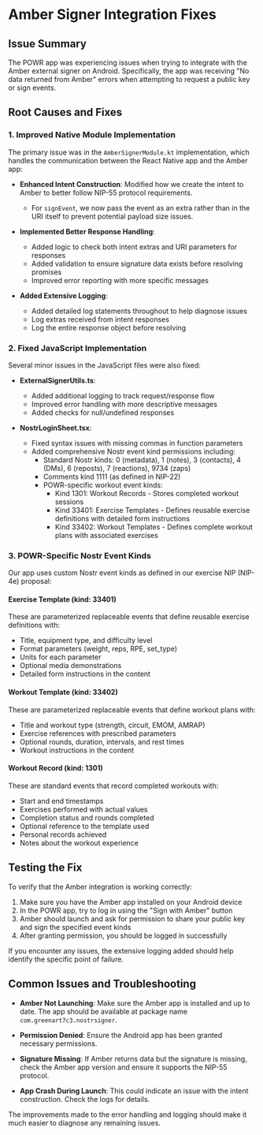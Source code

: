 # Amber Signer Integration Fixes

## Issue Summary

The POWR app was experiencing issues when trying to integrate with the Amber external signer on Android. Specifically, the app was receiving "No data returned from Amber" errors when attempting to request a public key or sign events.

## Root Causes and Fixes

### 1. Improved Native Module Implementation

The primary issue was in the `AmberSignerModule.kt` implementation, which handles the communication between the React Native app and the Amber app:

- **Enhanced Intent Construction**: Modified how we create the intent to Amber to better follow NIP-55 protocol requirements.
  - For `signEvent`, we now pass the event as an extra rather than in the URI itself to prevent potential payload size issues.

- **Implemented Better Response Handling**:
  - Added logic to check both intent extras and URI parameters for responses
  - Added validation to ensure signature data exists before resolving promises
  - Improved error reporting with more specific messages

- **Added Extensive Logging**: 
  - Added detailed log statements throughout to help diagnose issues
  - Log extras received from intent responses
  - Log the entire response object before resolving

### 2. Fixed JavaScript Implementation

Several minor issues in the JavaScript files were also fixed:

- **ExternalSignerUtils.ts**:
  - Added additional logging to track request/response flow
  - Improved error handling with more descriptive messages
  - Added checks for null/undefined responses

- **NostrLoginSheet.tsx**:
  - Fixed syntax issues with missing commas in function parameters
  - Added comprehensive Nostr event kind permissions including:
    - Standard Nostr kinds: 0 (metadata), 1 (notes), 3 (contacts), 4 (DMs), 6 (reposts), 7 (reactions), 9734 (zaps)
    - Comments kind 1111 (as defined in NIP-22)
    - POWR-specific workout event kinds:
      - Kind 1301: Workout Records - Stores completed workout sessions
      - Kind 33401: Exercise Templates - Defines reusable exercise definitions with detailed form instructions
      - Kind 33402: Workout Templates - Defines complete workout plans with associated exercises

### 3. POWR-Specific Nostr Event Kinds

Our app uses custom Nostr event kinds as defined in our exercise NIP (NIP-4e) proposal:

#### Exercise Template (kind: 33401)
These are parameterized replaceable events that define reusable exercise definitions with:
- Title, equipment type, and difficulty level
- Format parameters (weight, reps, RPE, set_type)
- Units for each parameter
- Optional media demonstrations
- Detailed form instructions in the content

#### Workout Template (kind: 33402)
These are parameterized replaceable events that define workout plans with:
- Title and workout type (strength, circuit, EMOM, AMRAP)
- Exercise references with prescribed parameters
- Optional rounds, duration, intervals, and rest times
- Workout instructions in the content

#### Workout Record (kind: 1301)
These are standard events that record completed workouts with:
- Start and end timestamps
- Exercises performed with actual values
- Completion status and rounds completed
- Optional reference to the template used
- Personal records achieved
- Notes about the workout experience

## Testing the Fix

To verify that the Amber integration is working correctly:

1. Make sure you have the Amber app installed on your Android device
2. In the POWR app, try to log in using the "Sign with Amber" button
3. Amber should launch and ask for permission to share your public key and sign the specified event kinds
4. After granting permission, you should be logged in successfully

If you encounter any issues, the extensive logging added should help identify the specific point of failure.

## Common Issues and Troubleshooting

- **Amber Not Launching**: Make sure the Amber app is installed and up to date. The app should be available at package name `com.greenart7c3.nostrsigner`.

- **Permission Denied**: Ensure the Android app has been granted necessary permissions.

- **Signature Missing**: If Amber returns data but the signature is missing, check the Amber app version and ensure it supports the NIP-55 protocol.

- **App Crash During Launch**: This could indicate an issue with the intent construction. Check the logs for details.

The improvements made to the error handling and logging should make it much easier to diagnose any remaining issues.
